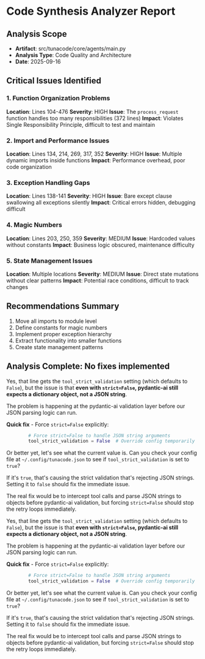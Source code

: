 # Code Synthesis Analyzer Report

## Analysis Scope
- **Artifact**: src/tunacode/core/agents/main.py
- **Analysis Type**: Code Quality and Architecture
- **Date**: 2025-09-16

## Critical Issues Identified

### 1. Function Organization Problems
**Location**: Lines 104-476
**Severity**: HIGH
**Issue**: The `process_request` function handles too many responsibilities (372 lines)
**Impact**: Violates Single Responsibility Principle, difficult to test and maintain

### 2. Import and Performance Issues
**Location**: Lines 134, 214, 269, 317, 352
**Severity**: HIGH
**Issue**: Multiple dynamic imports inside functions
**Impact**: Performance overhead, poor code organization

### 3. Exception Handling Gaps
**Location**: Lines 138-141
**Severity**: HIGH
**Issue**: Bare except clause swallowing all exceptions silently
**Impact**: Critical errors hidden, debugging difficult

### 4. Magic Numbers
**Location**: Lines 203, 250, 359
**Severity**: MEDIUM
**Issue**: Hardcoded values without constants
**Impact**: Business logic obscured, maintenance difficulty

### 5. State Management Issues
**Location**: Multiple locations
**Severity**: MEDIUM
**Issue**: Direct state mutations without clear patterns
**Impact**: Potential race conditions, difficult to track changes

## Recommendations Summary
1. Move all imports to module level
2. Define constants for magic numbers
3. Implement proper exception hierarchy
4. Extract functionality into smaller functions
5. Create state management patterns

## Analysis Complete: No fixes implemented


Yes, that line gets the `tool_strict_validation` setting (which defaults to `False`), but the issue is that **even with `strict=False`, pydantic-ai still expects a dictionary object, not a JSON string**.

The problem is happening at the pydantic-ai validation layer before our JSON parsing logic can run.

**Quick fix** - Force `strict=False` explicitly:

````python path=src/tunacode/core/agents/agent_components/agent_config.py mode=EDIT
        # Force strict=False to handle JSON string arguments
        tool_strict_validation = False  # Override config temporarily
````

Or better yet, let's see what the current value is. Can you check your config file at `~/.config/tunacode.json` to see if `tool_strict_validation` is set to `true`?

If it's `true`, that's causing the strict validation that's rejecting JSON strings. Setting it to `false` should fix the immediate issue.

The real fix would be to intercept tool calls and parse JSON strings to objects before pydantic-ai validation, but forcing `strict=False` should stop the retry loops immediately.


Yes, that line gets the `tool_strict_validation` setting (which defaults to `False`), but the issue is that **even with `strict=False`, pydantic-ai still expects a dictionary object, not a JSON string**.

The problem is happening at the pydantic-ai validation layer before our JSON parsing logic can run.

**Quick fix** - Force `strict=False` explicitly:

````python path=src/tunacode/core/agents/agent_components/agent_config.py mode=EDIT
        # Force strict=False to handle JSON string arguments
        tool_strict_validation = False  # Override config temporarily
````

Or better yet, let's see what the current value is. Can you check your config file at `~/.config/tunacode.json` to see if `tool_strict_validation` is set to `true`?

If it's `true`, that's causing the strict validation that's rejecting JSON strings. Setting it to `false` should fix the immediate issue.

The real fix would be to intercept tool calls and parse JSON strings to objects before pydantic-ai validation, but forcing `strict=False` should stop the retry loops immediately.
